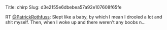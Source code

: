 Title: chirp
Slug: d3e2155e6dbebea57a92e107608f65fe

RT <a href="http://twitter.com/PatrickRothfuss">@PatrickRothfuss</a>: Slept like a baby, by which I mean I drooled a lot and shit myself. Then, when I woke up and there weren't any boobs n…
